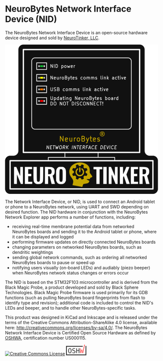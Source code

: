 # NeuroBytes Network Interface Device (NID)
The NeuroBytes Network Interface Device is an open-source hardware device designed and sold by [NeuroTinker, LLC](http://www.neurotinker.com/). 

![NeuroBytes NID PCB front](/HARDWARE/NeuroBytes_NID.png)

The Network Interface Device, or NID, is used to connect an Android tablet or phone to a NeuroBytes network, using UART and SWD depending on desired function. The NID hardware in conjunction with the NeuroBytes Network Explorer app performs a number of functions, including:
* receiving real-time membrane potential data from networked NeuroBytes boards and sending it to the Android tablet or phone, where it can be displayed and logged
* performing firmware updates on directly connected NeuroBytes boards
* changing parameters on networked NeuroBytes boards, such as dendritic weightings
* sending global network commands, such as ordering all networked NeuroBytes boards to pause or speed up
* notifying users visually (on-board LEDs) and audiably (piezo beeper) when NeuroBytes network status changes or errors occur

The NID is based on the STM32F103 microcontroller and is derived from the Black Magic Probe, a product developed and sold by Black Sphere Technologies. Black Magic Probe firmware is used primarily for its GDB functions (such as pulling NeuroBytes board fingerprints from flash to identify type and revision); additional code is included to control the NID's LEDs and beeper, and to handle other NeuroBytes-specific tasks.

This product was designed in KiCad and Inkscape and is released under the terms of the Creative Commons Attribution-ShareAlike 4.0 license, available here: http://creativecommons.org/licenses/by-sa/4.0/. The NeuroBytes Network Interface Device is Certified Open Source Hardware as defined by [OSHWA](https://www.oshwa.org), certification number US000115.

<a rel="license" href="http://creativecommons.org/licenses/by-sa/4.0/"><img alt="Creative Commons License" style="border-width:0" src="https://i.creativecommons.org/l/by-sa/4.0/88x31.png" /></a>
![OSHWA Certification](/oshwa.png)
